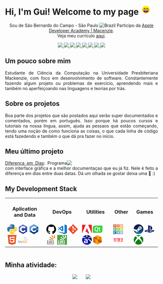 # Hi, I'm Gui! Welcome to my page <img src="https://raw.githubusercontent.com/Gui25Reis/Gui25Reis/main/_images/_gifs/smile.gif" width="35px"/>

<!-- Introdução -->
<p align="center">
    Sou de São Bernardo do Campo - São Paulo <img width="16" src="https://www.flaticon.com/svg/static/icons/svg/197/197386.svg" alt="Brazil" /> Participo da <a href="https://developeracademy.mackenzie.br/">Apple Developer Academy | Macenzie</a>.<br/>Veja meu currículo <a href="https://github.com/Gui25Reis/Gui25Reis/blob/main/Curriculo.pdf">aqui</a>.
</p>

<!-- Redes sociais -->
<p align="center">
<!-- Twitter -->
    <a href="https://twitter.com/Kings_25G">
        <img src="https://img.shields.io/badge/Twitter-1da1f2?&style=flat-square&logo=twitter&logoColor=white" />
    </a>
<!-- Instagram -->
    <a href="https://www.instagram.com/kings_25g/">
        <img src="https://img.shields.io/badge/Instagram-c13584?&style=flat-square&logo=instagram&logoColor=white" />
    </a>
<!-- Facebook -->
    <a href="https://www.facebook.com/kings25g/">
        <img src="https://img.shields.io/badge/Facebook-3b5998?&style=flat-square&logo=facebook&logoColor=white" />
    </a>
<!-- Gmail -->
    <a href="mailto:gui.sreis25@gmail.com?subject=Olá%20Gui">
        <img src="https://img.shields.io/badge/Gmail-bb001b?&style=flat-square&logo=gmail&logoColor=white" />
    </a>
<!-- Linkedin -->
    <a href="https://www.linkedin.com/in/guilherme-reis-27583a1b7/">
        <img src="https://img.shields.io/badge/Linkedin-0e76a8?&style=flat-square&logo=linkedin&logoColor=white" />
    </a>
<!-- Reddit -->
    <a href="https://www.reddit.com/user/kings_25g">
        <img src="https://img.shields.io/badge/Reddit-ff4500?&style=flat-square&logo=Reddit&logoColor=white" />
    </a>
<!-- Discord -->
    <a href="https://discord.gg/yBVRm7x">
        <img src="https://img.shields.io/badge/Discord-7289da?&style=flat-square&logo=Discord&logoColor=white" />
    </a>
<!-- Spotify -->
    <a href="https://open.spotify.com/user/guui_reeis">
        <img src="https://img.shields.io/badge/Spotify-1db954?&style=flat-square&logo=Spotify&logoColor=white" />
    </a>
</p>

## Um pouco sobre mim
<p align="justify">
    Estudante de Ciência da Computação na Universidade Presbiteriana Mackenzie, com foco em desenvolvimento de software. Constantemente fazendo algum projeto ou problemas de exercício, aprendendo mais e também no aperfeiçoando nas linguagens e teorias por trás.
</p>

## Sobre os projetos
<p align="justify">
    Boa parte dos projetos que são postados aqui serão super documentados e comentados, porém em português. Isso porque há poucos cursos e tutoriais na nossa língua, assim, ajuda as pessaos que estão começando, tendo uma noção de como funciona as coisas, o que cada linha de código está fazedendo e também o que dá pra fazer no início.
</p>

<!-- Último projeto -->

## Meu último projeto 
<div>
 <img align="right" width="300px" src="https://github.com/Gui25Reis/Diferenca-em-dias/blob/master/arquivos/imagens/_logo/logo.png?raw=true"/>
 <p style="text-align: justify;", align="justify">
 <a href="https://github.com/Gui25Reis/Diferenca-em-dias">Diferença em Dias</a>: Programa com interface gráfica e a melhor documentaçao que eu já fiz. Nele é feito a diferença em dias entre duas datas. Dá um olhada se gostar deixa uma 🌟 :)
 </p>
</div>

## My Development Stack

<table align="center" style="margin: 0px auto;">
    <tr>
        <td><h3 align="center">Aplication and Data</h3></td>
        <td><h3 align="center">DevOps</h3></td>
        <td><h3 align="center">Utilities</h3></td>
        <td><h3 align="center">Other</h3></td>
        <td><h3 align="center">Games</h3></td>
    </tr>
    <tr>
        <td>
            <a href="https://www.python.org/"><img src="https://github.com/Gui25Reis/Gui25Reis/blob/main/_images/_icons/Pyhon-quadrada.png"/></a>
            <a href="https://pt.wikipedia.org/wiki/C_(linguagem_de_programa%C3%A7%C3%A3o)"><img src="https://github.com/Gui25Reis/Gui25Reis/blob/main/_images/_icons/C-quadrada.png"/></a>
            <a href="https://pt.wikipedia.org/wiki/C%2B%2B"><img src="https://github.com/Gui25Reis/Gui25Reis/blob/main/_images/_icons/Cpp-quadrada.png"/></a>
            <a href="https://pt.wikipedia.org/wiki/HTML"><img src="https://github.com/Gui25Reis/Gui25Reis/blob/main/_images/_icons/HTML-quadrado.png"/></a>
            <a href="https://www.mysql.com/"><img src="https://github.com/Gui25Reis/Gui25Reis/blob/main/_images/_icons/MySQL-png.png"/></a>
        </td>
        <td>
            <a href="https://github.com/Gui25Reis"><img src="https://github.com/Gui25Reis/Gui25Reis/blob/main/_images/_icons/GitHub-quadrado.png"/></a>
            <a href="https://code.visualstudio.com/"><img src="https://github.com/Gui25Reis/Gui25Reis/blob/main/_images/_icons/VsCode-quadrado.png"/></a>
            <a href="https://git-scm.com/"><img src="https://github.com/Gui25Reis/Gui25Reis/blob/main/_images/_icons/Git-quadrada.png"/></a>
            <a href="https://stackoverflow.com/users/13974761/gui-reis"><img src="https://github.com/Gui25Reis/Gui25Reis/blob/main/_images/_icons/Stackoverflow-png.png"/></a>
            <a href="https://pt.stackoverflow.com/users/177439/gui-reis"><img src="https://github.com/Gui25Reis/Gui25Reis/blob/main/_images/_icons/Stackoverflow-pt-quadrado.png"/></a>
        </td>
        <td>
            <a href="https://www.behance.net/guilhermereis23"><img src="https://github.com/Gui25Reis/Gui25Reis/blob/main/_images/_icons/Adobe-quadrado.png"/></a>
            <a href="https://www.qt.io/"><img src="https://github.com/Gui25Reis/Gui25Reis/blob/main/_images/_icons/QtDesigner-png.png"/></a>
            <a href="https://astah.net/downloads/"><img src="https://github.com/Gui25Reis/Gui25Reis/blob/main/_images/_icons/Astah-quadrado.png"/></a>
            <a href="https://www.bizagi.com/pt/plataforma/modeler"><img src="https://github.com/Gui25Reis/Gui25Reis/blob/main/_images/_icons/Bizage-quadrado.png"/></a>
        </td>
        <td>
            <a href="https://www.tinkercad.com/users/4f5dpZ494Qs-kings25g?category=circuits&sort=likes&view_mode=default"><img src="https://github.com/Gui25Reis/Gui25Reis/blob/main/_images/_icons/Tinkercad-png.png"/></a>
            <a href="https://www.urionlinejudge.com.br/judge/pt/profile/318386"><img src="https://github.com/Gui25Reis/Gui25Reis/blob/main/_images/_icons/URI-quadrado.png"/></a>
        </td>
        <td>
            <a href="https://steamcommunity.com/profiles/76561198153890625/"><img src="https://github.com/Gui25Reis/Gui25Reis/blob/main/_images/_icons/Steam-quadrado.png"/></a>
            <a href="https://my.playstation.com/profile/Gui25Reis"><img src="https://github.com/Gui25Reis/Gui25Reis/blob/main/_images/_icons/Playstation-quadrado.png"/></a>
            <a href="https://account.xbox.com/pt-br/profile?gamertag=SummerlyCard7"><img src="https://github.com/Gui25Reis/Gui25Reis/blob/main/_images/_icons/Xbox-quadrada.png"/></a>
        </td>
    </tr>
</table>

<br/>

## Minha atividade:
<p align="center">
    <img src="https://github-readme-stats.vercel.app/api?username=gui25reis&show_icons=true&theme=onedark" width="420px"/>&nbsp;&nbsp;&nbsp;&nbsp;&nbsp;&nbsp;
    <img src= "https://github-readme-stats.vercel.app/api/top-langs/?username=gui25reis&amp;theme=dark&layout=compact"/>

</p>
